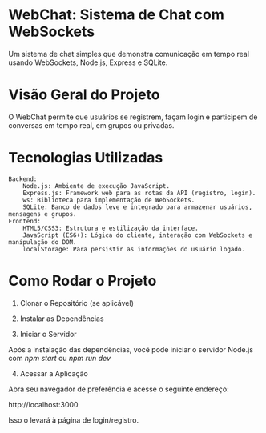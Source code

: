 # WebChat: Sistema de Chat com WebSockets

Um sistema de chat simples que demonstra comunicação em tempo real usando WebSockets, Node.js, Express e SQLite.

# Visão Geral do Projeto

O WebChat permite que usuários se registrem, façam login e participem de conversas em tempo real, em grupos ou privadas. 

# Tecnologias Utilizadas

    Backend:
        Node.js: Ambiente de execução JavaScript.
        Express.js: Framework web para as rotas da API (registro, login).
        ws: Biblioteca para implementação de WebSockets.
        SQLite: Banco de dados leve e integrado para armazenar usuários, mensagens e grupos.
    Frontend:
        HTML5/CSS3: Estrutura e estilização da interface.
        JavaScript (ES6+): Lógica do cliente, interação com WebSockets e manipulação do DOM.
        localStorage: Para persistir as informações do usuário logado.

# Como Rodar o Projeto

1. Clonar o Repositório (se aplicável)

2. Instalar as Dependências

3. Iniciar o Servidor

Após a instalação das dependências, você pode iniciar o servidor Node.js com *npm start* ou *npm run dev*

4. Acessar a Aplicação

Abra seu navegador de preferência e acesse o seguinte endereço:

http://localhost:3000

Isso o levará à página de login/registro.
